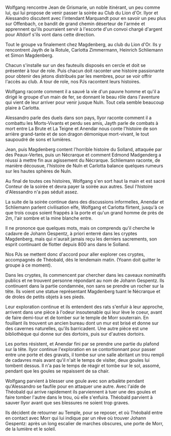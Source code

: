 Wolfgang rencontre Jean de Grismarie, un noble itinérant, un peu comme lui, qui
lui propose de venir passer la soirée au Club du Lion d'Or. Ilyor et Alessandro
discutent avec l'intendant Marquandt pour en savoir un peu plus sur Offenbach,
ce bandit de grand chemin déserteur de l'armée et apprennent qu'ils pourraient
servir à l'escorte d'un convoi chargé d'argent pour Altdorf s'ils vont dans
cette direction.

Tout le groupe va finalement chez Magdenberg, au club du Lion d'Or. Ils
y rencontrent Jayth de la Rotule, Carlotta Zimmermann, Heinrich Schliemann et
Simon Magdenberg.

Chacun s'installe sur un des fauteuils disposés en cercle et doit se présenter
à tour de role. Puis chacun doit raconter une histoire passionante pour
obtenir des jetons distribués par les membres, pour se voir offrir
l'accès au club. A tour de role, nos PJs racontent leurs histoires.

Wolfgang raconte comment il a sauvé la vie d'un pauvre homme et qu'il a dirigé
le groupe d'un main de fer, se donnant le beau rôle dans l'aventure qui vient
de leur arriver pour venir jusque Nuln. Tout cela semble beaucoup plaire
à Carlotta.

Alessandro parle des duels dans son pays, Ilyor raconte comment il a combattu
les Morts-Vivants et perdu ses amis, Jayth parle de combats à mort entre La
Brute et La Teigne et Anendar nous conte l'histoire de son arrière grand-tante
et de son dragon démonique mort-vivant, le tout saupoudré de sons et lumières.

Jean, puis Magdenberg content l'horrible histoire du Solland, attaquée par des
Peaux-Vertes, puis un Nécrarque et comment Edmond Madgenderg a réussi à mettre
fin aux agissement du Nécrarque. Schliemann raconte, de manière décousue,
l'histoire de Nuln et Carlotta balance quelques rumeurs sur les hautes sphères
de Nuln.

Au final de toutes ces histoires, Wolfgang s'en sort haut la main et est sacré
Conteur de la soirée et devra payer la soirée aux autres. Seul l'histoire
d'Alessandro n'a pas séduit assez.

La suite de la soirée continue dans des discussions informelles, Anendar et
Schliemann parlent civilisation elfe, Wolfgang et Carlotta flirtent, jusqu'à ce
que trois coups soient frappés à la porte et qu'un grand homme de près de 2m,
l'air sombre et la mine blanche entre.

Il ne prononce que quelques mots, mais on comprends qu'il cherche le cadavre de
Johann Gespentz, à priori enterré dans les cryptes Magdenberg, mais qui
n'aurait jamais reçu les derniers sacrements, son esprit continuant de flotter
depuis 800 ans dans le Solland.

Nos PJs se mettent donc d'accord pour aller explorer ces cryptes, accompagnés
de Théobald, dès le lendemain matin.
(Yoann doit quitter le groupe à ce moment).

Dans les cryptes, ils commencent par chercher dans les caveaux nominatifs
publics et ne trouvent personne répondant au nom de Johann Gespentz. Ils
continuent dans la partie condamnée, non sans se prendre un rocher sur la tête.
Ils voient une statue représentant Magdenberg tuant le Nécrarque et de droles
de petits objets à ses pieds.

Leur exploration continue et ils entendent des rats s'enfuir à leur approche,
arrivent dans une pièce à l'odeur insoutenable qui leur lève le coeur, avant de
faire demi-tour et de tomber sur le temple de Morr souterrain. En fouillant ils
trouvent un ancien bureau dont un mur est brisé et donne sur des cavernes
naturelles, qu'ils barricadent. Une autre pièce est une bibliothèque qui donne
sur des dortoirs, puis sur d'autres dortoirs.

Les portes résistent, et Anendar fini par se prendre une partie du plafond sur
la tête. Ilyor continue l'exploration en se contortionnant pour passer entre
une porte et des gravats, il tombe sur une salle abritant un trou rempli de
cadavres mais avant qu'il n'ait le temps de visiter, deux goules lui tombent
dessus. Il n'a pas le temps de réagir et tombe sur le sol, assomé, pendant que
les goules se repaissent de sa chair.

Wolfgang parvient à blesser une goule avec son arbalète pendant qu'Alessandro
se faufile pour en attaquer une autre. Avec l'aide de Théobald qui arrive
rapidement ils parviennent à tuer une des goules et faire tomber l'autre dans
le trou, où elle s'enfuira. Théobald parvient à sauver Ilyor avant que ses
blessures ne soient trop graves.

Ils décident de retourner au Temple, pour se reposer, et où Théobald entre en
contact avec Morr qui lui indique par un rêve où trouver Johann Gespentz: après
un long escalier de marches obscures, une porte de Morr, de la lumière et le
soleil.
